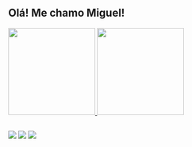 ## Olá! Me chamo Miguel!
<div>
  <a href="https://github.com/MiguelEstP">
  <img height="175" src="https://github-readme-stats.vercel.app/api?username=MiguelEstP&show_icons=true&theme=algolia&include_all_commits=true&count_private=true"/>
  <img height="175" src="https://github-readme-stats.vercel.app/api/top-langs/?username=MiguelEstP&layout=compact&langs_count=16&theme=algolia"/>
</div>

##

<div> 
  <a href="https://www.instagram.com/miguel_estivalet/" target="_blank"><img src="https://img.shields.io/badge/-Instagram-%23E4405F?style=for-the-badge&logo=instagram&logoColor=white" target="_blank"></a> 
  <a href = "mailto:miguelestivaletpinto@gmail.com"><img src="https://img.shields.io/badge/-Gmail-%23333?style=for-the-badge&logo=gmail&logoColor=white" target="_blank"></a>
  <a href="https://www.linkedin.com" target="_blank"><img src="https://img.shields.io/badge/-LinkedIn-%230077B5?style=for-the-badge&logo=linkedin&logoColor=white" target="_blank"></a>
    
</div>
